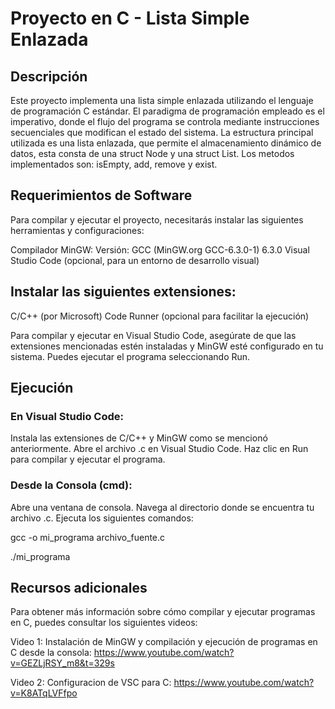 # Proyecto en C - Lista Simple Enlazada

## Descripción

Este proyecto implementa una lista simple enlazada utilizando el lenguaje de programación C estándar. El paradigma de programación empleado es el imperativo, donde el flujo del programa se controla mediante instrucciones secuenciales que modifican el estado del sistema. La estructura principal utilizada es una lista enlazada, que permite el almacenamiento dinámico de datos, esta consta de una struct Node y una struct List. Los metodos implementados son: isEmpty, add, remove y exist. 

## Requerimientos de Software

Para compilar y ejecutar el proyecto, necesitarás instalar las siguientes herramientas y configuraciones:

Compilador MinGW:
Versión: GCC (MinGW.org GCC-6.3.0-1) 6.3.0
Visual Studio Code (opcional, para un entorno de desarrollo visual)

## Instalar las siguientes extensiones:

C/C++ (por Microsoft)
Code Runner (opcional para facilitar la ejecución)

Para compilar y ejecutar en Visual Studio Code, asegúrate de que las extensiones mencionadas estén instaladas y MinGW esté configurado en tu sistema. Puedes ejecutar el programa seleccionando Run.


## Ejecución

### En Visual Studio Code:

Instala las extensiones de C/C++ y MinGW como se mencionó anteriormente.
Abre el archivo .c en Visual Studio Code.
Haz clic en Run para compilar y ejecutar el programa.

### Desde la Consola (cmd):

Abre una ventana de consola.
Navega al directorio donde se encuentra tu archivo .c.
Ejecuta los siguientes comandos:

gcc -o mi_programa archivo_fuente.c

./mi_programa

## Recursos adicionales

Para obtener más información sobre cómo compilar y ejecutar programas en C, puedes consultar los siguientes videos:

Video 1: Instalación de MinGW y compilación y ejecución de programas en C desde la consola: https://www.youtube.com/watch?v=GEZLjRSY_m8&t=329s

Video 2: Configuracion de VSC para C: https://www.youtube.com/watch?v=K8ATqLVFfpo
